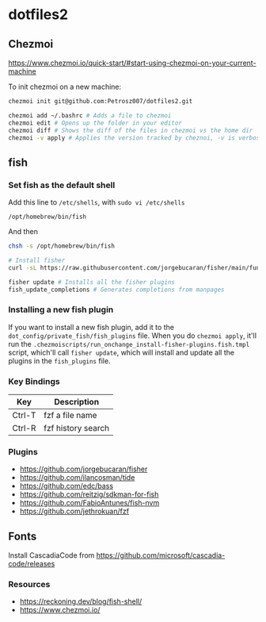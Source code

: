 # dotfiles2

## Chezmoi

https://www.chezmoi.io/quick-start/#start-using-chezmoi-on-your-current-machine

To init chezmoi on a new machine:
```sh
chezmoi init git@github.com:Petrosz007/dotfiles2.git
```

```sh
chezmoi add ~/.bashrc # Adds a file to chezmoi
chezmoi edit # Opens up the folder in your editor
chezmoi diff # Shows the diff of the files in chezmoi vs the home dir
chezmoi -v apply # Applies the version tracked by cheznoi, -v is verbose, shows the diff
```

## fish

### Set fish as the default shell

Add this line to `/etc/shells`, with `sudo vi /etc/shells`

```
/opt/homebrew/bin/fish
```

And then

```sh
chsh -s /opt/homebrew/bin/fish
```

```sh
# Install fisher
curl -sL https://raw.githubusercontent.com/jorgebucaran/fisher/main/functions/fisher.fish | source && fisher install jorgebucaran/fisher

fisher update # Installs all the fisher plugins
fish_update_completions # Generates completions from manpages
```

### Installing a new fish plugin

If you want to install a new fish plugin, add it to the `dot_config/private_fish/fish_plugins` file. When you do `chezmoi apply`, it'll run the `.chezmoiscripts/run_onchange_install-fisher-plugins.fish.tmpl` script, which'll call `fisher update`, which will install and update all the plugins in the `fish_plugins` file.


### Key Bindings

| Key    | Description        |
|--------|--------------------|
| Ctrl-T | fzf a file name    |
| Ctrl-R | fzf history search |

### Plugins

- https://github.com/jorgebucaran/fisher
- https://github.com/ilancosman/tide
- https://github.com/edc/bass
- https://github.com/reitzig/sdkman-for-fish
- https://github.com/FabioAntunes/fish-nvm
- https://github.com/jethrokuan/fzf

## Fonts
Install CascadiaCode from https://github.com/microsoft/cascadia-code/releases  

### Resources

- https://reckoning.dev/blog/fish-shell/
- https://www.chezmoi.io/
